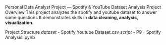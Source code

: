 Personal Data Analyst Project — Spotify & YouTube Dataset Analysis
Project Overview
This project analyzes the spotify and youtube dataset to answer some questions
It demonstrates skills in **data cleaning, analysis, visualization**.

Project Structure
*dataset* - Spotify Youtube Dataset.csv
*script* - P9 - Spotify Analysis.ipynb
